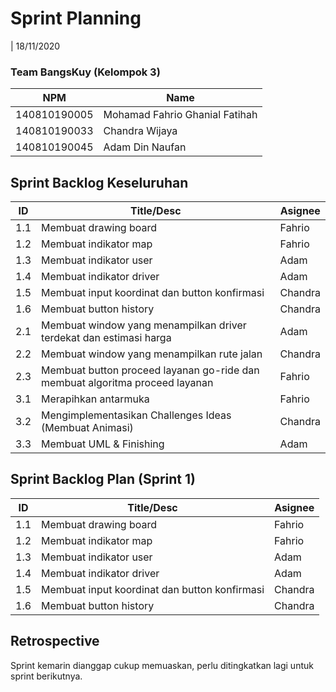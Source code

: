 # Sprint Planning

| 18/11/2020

### Team BangsKuy (Kelompok 3)

| NPM          | Name                           |
| ------------ | ------------------------------ |
| 140810190005 | Mohamad Fahrio Ghanial Fatihah |
| 140810190033 | Chandra Wijaya                 |
| 140810190045 | Adam Din Naufan                |

## Sprint Backlog Keseluruhan

| ID  | Title/Desc                                                                   | Asignee  |
| --- | -----------------------------------------------------------------------------| -------- |
| 1.1 | Membuat drawing board                                                        | Fahrio   |
| 1.2 | Membuat indikator map                                                        | Fahrio   |
| 1.3 | Membuat indikator user                                                       | Adam     |
| 1.4 | Membuat indikator driver                                                     | Adam     |
| 1.5 | Membuat input koordinat dan button konfirmasi                                | Chandra  |
| 1.6 | Membuat button history                                                       | Chandra  |
| 2.1 | Membuat window yang menampilkan driver terdekat dan estimasi harga           | Adam     |
| 2.2 | Membuat window yang menampilkan rute jalan                                   | Chandra  |
| 2.3 | Membuat button proceed layanan go-ride dan membuat algoritma proceed layanan | Fahrio   |
| 3.1 | Merapihkan antarmuka                                                         | Fahrio   | 
| 3.2 | Mengimplementasikan Challenges Ideas (Membuat Animasi)                       | Chandra  |
| 3.3 | Membuat UML & Finishing                                                      | Adam     | 


## Sprint Backlog Plan (Sprint 1)

| ID  | Title/Desc                                           | Asignee  |
| --- | ---------------------------------------------------- | -------- |
| 1.1 | Membuat drawing board                                | Fahrio   |
| 1.2 | Membuat indikator map                                | Fahrio   |
| 1.3 | Membuat indikator user                               | Adam     |
| 1.4 | Membuat indikator driver                             | Adam     |
| 1.5 | Membuat input koordinat dan button konfirmasi        | Chandra  |
| 1.6 | Membuat button history                               | Chandra  |

## Retrospective

Sprint kemarin dianggap cukup memuaskan, perlu ditingkatkan lagi untuk sprint berikutnya.
